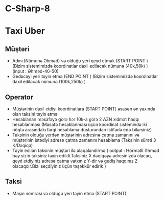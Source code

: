 # C-Sharp-8
# Taxi Uber

## Müştəri
- Adını (Nümunə Əhməd) və olduğu yeri qeyd etmək (START POINT ) (Bizim sistemimizdə koordinatlar daxil ediləcək nümunə (40k,50k) ) (input : Əhməd-40-50)
- Gedəcəyi yeri təyin etmə (END POINT ) (Bizim sistemimizdə koordinatlar daxil ediləcək nümunə (100k,250k) )
## Operator
- Müştərinin daxil etdiyi koordinatlara (START POINT) əsasən ən yaxında olan taksini təyin etmə
- Hesablanan məsafəyə görə hər 10k-a görə 2 AZN xidmət haqqı hesablanması (Məsafə hesablanması üçün koordinat sistemində iki nöqtə arasındakı fərqi hesablama düsturundan istifadə edə bilərsiniz)
- Taksinin olduğu yerdən müştərinin adresinə çatma zamanını və müştərinin istədiyi adresə çatma zamanını hesablama (Taksinin sürəti 3 K/Dəqiqə)
- Təyin edilən taksinin müştəri ilə əlaqələndirmə ( output : Hörmətli Əhməd bəy sizin taksiniz təyin edildi.Taksiniz X dəqiqəyə adresinizdə olacaq, qeyd etdiyiniz adresə çatma vatxınız Y-dir və gediş haqqınız Z olacaqdır.Bizi seçdiyiniz üçün təşəkkür edirik )
## Taksi
- Maşın nömrəsi və olduğu yeri təyin etmə (START POINT)

